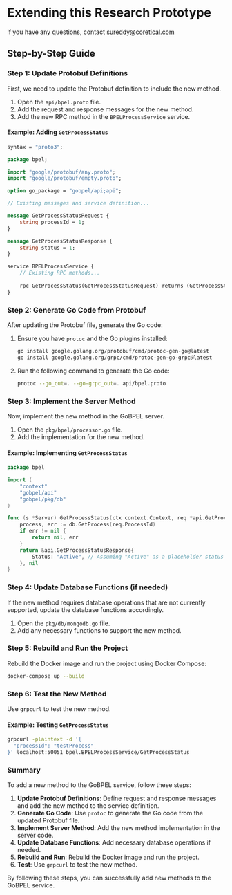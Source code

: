 # Extending this Research Prototype
if you have any questions, contact sureddy@coretical.com
## Step-by-Step Guide

### Step 1: Update Protobuf Definitions

First, we need to update the Protobuf definition to include the new method.

1. Open the `api/bpel.proto` file.
2. Add the request and response messages for the new method.
3. Add the new RPC method in the `BPELProcessService` service.

#### Example: Adding `GetProcessStatus`

```proto
syntax = "proto3";

package bpel;

import "google/protobuf/any.proto";
import "google/protobuf/empty.proto";

option go_package = "gobpel/api;api";

// Existing messages and service definition...

message GetProcessStatusRequest {
    string processId = 1;
}

message GetProcessStatusResponse {
    string status = 1;
}

service BPELProcessService {
    // Existing RPC methods...
    
    rpc GetProcessStatus(GetProcessStatusRequest) returns (GetProcessStatusResponse);
}
```

### Step 2: Generate Go Code from Protobuf

After updating the Protobuf file, generate the Go code:

1. Ensure you have `protoc` and the Go plugins installed:
   ```sh
   go install google.golang.org/protobuf/cmd/protoc-gen-go@latest
   go install google.golang.org/grpc/cmd/protoc-gen-go-grpc@latest
   ```

2. Run the following command to generate the Go code:
   ```sh
   protoc --go_out=. --go-grpc_out=. api/bpel.proto
   ```

### Step 3: Implement the Server Method

Now, implement the new method in the GoBPEL server.

1. Open the `pkg/bpel/processor.go` file.
2. Add the implementation for the new method.

#### Example: Implementing `GetProcessStatus`

```go
package bpel

import (
    "context"
    "gobpel/api"
    "gobpel/pkg/db"
)

func (s *Server) GetProcessStatus(ctx context.Context, req *api.GetProcessStatusRequest) (*api.GetProcessStatusResponse, error) {
    process, err := db.GetProcess(req.ProcessId)
    if err != nil {
        return nil, err
    }
    return &api.GetProcessStatusResponse{
        Status: "Active", // Assuming "Active" as a placeholder status
    }, nil
}
```

### Step 4: Update Database Functions (if needed)

If the new method requires database operations that are not currently supported, update the database functions accordingly.

1. Open the `pkg/db/mongodb.go` file.
2. Add any necessary functions to support the new method.

### Step 5: Rebuild and Run the Project

Rebuild the Docker image and run the project using Docker Compose:

```sh
docker-compose up --build
```

### Step 6: Test the New Method

Use `grpcurl` to test the new method.

#### Example: Testing `GetProcessStatus`

```sh
grpcurl -plaintext -d '{
  "processId": "testProcess"
}' localhost:50051 bpel.BPELProcessService/GetProcessStatus
```

### Summary

To add a new method to the GoBPEL service, follow these steps:

1. **Update Protobuf Definitions**: Define request and response messages and add the new method to the service definition.
2. **Generate Go Code**: Use `protoc` to generate the Go code from the updated Protobuf file.
3. **Implement Server Method**: Add the new method implementation in the server code.
4. **Update Database Functions**: Add necessary database operations if needed.
5. **Rebuild and Run**: Rebuild the Docker image and run the project.
6. **Test**: Use `grpcurl` to test the new method.

By following these steps, you can successfully add new methods to the GoBPEL service.
